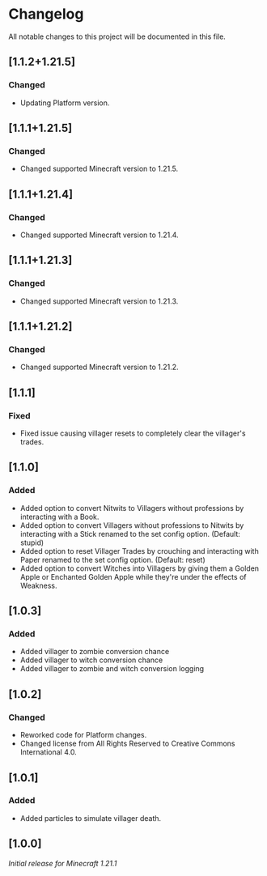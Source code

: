 # Changelog

All notable changes to this project will be documented in this file.

## [1.1.2+1.21.5]

### Changed

- Updating Platform version.

## [1.1.1+1.21.5]

### Changed

- Changed supported Minecraft version to 1.21.5.

## [1.1.1+1.21.4]

### Changed

- Changed supported Minecraft version to 1.21.4.

## [1.1.1+1.21.3]

### Changed

- Changed supported Minecraft version to 1.21.3.

## [1.1.1+1.21.2]

### Changed

- Changed supported Minecraft version to 1.21.2.

## [1.1.1]

### Fixed

- Fixed issue causing villager resets to completely clear the villager's trades.

## [1.1.0]

### Added

- Added option to convert Nitwits to Villagers without professions by interacting with a Book.
- Added option to convert Villagers without professions to Nitwits by interacting with a Stick renamed to the set config option. (Default: stupid)
- Added option to reset Villager Trades by crouching and interacting with Paper renamed to the set config option. (Default: reset)
- Added option to convert Witches into Villagers by giving them a Golden Apple or Enchanted Golden Apple while they're under the effects of Weakness.

## [1.0.3]

### Added

- Added villager to zombie conversion chance
- Added villager to witch conversion chance
- Added villager to zombie and witch conversion logging

## [1.0.2]

### Changed

- Reworked code for Platform changes.
- Changed license from All Rights Reserved to Creative Commons International 4.0.

## [1.0.1]

### Added

- Added particles to simulate villager death.

## [1.0.0]

_Initial release for Minecraft 1.21.1_